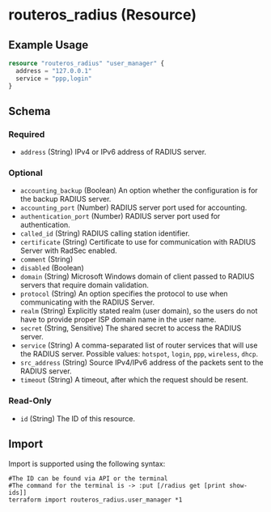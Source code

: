 # routeros_radius (Resource)


## Example Usage
```terraform
resource "routeros_radius" "user_manager" {
  address = "127.0.0.1"
  service = "ppp,login"
}
```

<!-- schema generated by tfplugindocs -->
## Schema

### Required

- `address` (String) IPv4 or IPv6 address of RADIUS server.

### Optional

- `accounting_backup` (Boolean) An option whether the configuration is for the backup RADIUS server.
- `accounting_port` (Number) RADIUS server port used for accounting.
- `authentication_port` (Number) RADIUS server port used for authentication.
- `called_id` (String) RADIUS calling station identifier.
- `certificate` (String) Certificate to use for communication with RADIUS Server with RadSec enabled.
- `comment` (String)
- `disabled` (Boolean)
- `domain` (String) Microsoft Windows domain of client passed to RADIUS servers that require domain validation.
- `protocol` (String) An option specifies the protocol to use when communicating with the RADIUS Server.
- `realm` (String) Explicitly stated realm (user domain), so the users do not have to provide proper ISP domain name in the user name.
- `secret` (String, Sensitive) The shared secret to access the RADIUS server.
- `service` (String) A comma-separated list of router services that will use the RADIUS server. Possible values: `hotspot`, `login`, `ppp`, `wireless`, `dhcp`.
- `src_address` (String) Source IPv4/IPv6 address of the packets sent to the RADIUS server.
- `timeout` (String) A timeout, after which the request should be resent.

### Read-Only

- `id` (String) The ID of this resource.

## Import
Import is supported using the following syntax:
```shell
#The ID can be found via API or the terminal
#The command for the terminal is -> :put [/radius get [print show-ids]]
terraform import routeros_radius.user_manager *1
```
